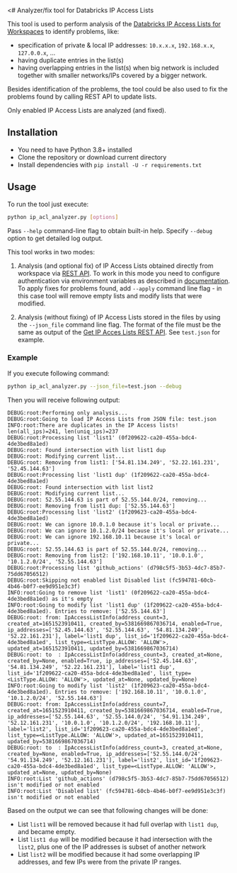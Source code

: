 <# Analyzer/fix tool for Databricks IP Access Lists

This tool is used to perform analysis of the [Databricks IP Access Lists for Workspaces](https://docs.databricks.com/security/network/ip-access-list-workspace.html) to identify problems, like:

* specification of private & local IP addresses: `10.x.x.x`, `192.168.x.x`, `127.0.0.x`, ...
* having duplicate entries in the list(s)
* having overlapping entries in the list(s) when big network is included together with smaller networks/IPs covered by a bigger network.

Besides identification of the problems, the tool could be also used to fix the problems found by calling REST API to update lists.

Only enabled IP Access Lists are analyzed (and fixed).


## Installation

* You need to have Python 3.8+ installed
* Clone the repository or download current directory
* Install dependencies with `pip install -U -r requirements.txt`

## Usage

To run the tool just execute:

```sh
python ip_acl_analyzer.py [options]
```

Pass `--help` command-line flag to obtain built-in help.  Specify `--debug` option to get detailed log output.

This tool works in two modes:

1. Analysis (and optional fix) of IP Access Lists obtained directly from workspace via [REST API](https://docs.databricks.com/api/workspace/ipaccesslists/list).  To work in this mode you need to configure authentication via environment variables as described in [documentation](https://docs.databricks.com/dev-tools/auth.html).  To apply fixes for problems found, add `--apply` command line flag - in this case tool will remove empty lists and modify lists that were modified.

1. Analysis (without fixing) of IP Access Lists stored in the files by using the `--json_file` command line flag. The format of the file must be the same as output of the [Get IP Acces Lists REST API](https://docs.databricks.com/api/workspace/ipaccesslists/list). See `test.json` for example. 

### Example

If you execute following command:

```sh
python ip_acl_analyzer.py --json_file=test.json --debug
```

Then you will receive following output:

```
DEBUG:root:Performing only analysis...
DEBUG:root:Going to load IP Access Lists from JSON file: test.json
INFO:root:There are duplicates in the IP Access lists! len(all_ips)=241, len(uniq_ips)=237
DEBUG:root:Processing list 'list1' (0f209622-ca20-455a-bdc4-4de3bed8a1ed)
DEBUG:root:	Found intersection with list list1 dup
DEBUG:root:	Modifying current list...
DEBUG:root:	Removing from list1: ['54.81.134.249', '52.22.161.231', '52.45.144.63']
DEBUG:root:Processing list 'list1 dup' (1f209622-ca20-455a-bdc4-4de3bed8a1ed)
DEBUG:root:	Found intersection with list list2
DEBUG:root:	Modifying current list...
DEBUG:root:	52.55.144.63 is part of 52.55.144.0/24, removing...
DEBUG:root:	Removing from list1 dup: ['52.55.144.63']
DEBUG:root:Processing list 'list2' (1f209623-ca20-455a-bdc4-4de3bed8a1ed)
DEBUG:root:	We can ignore 10.0.1.0 because it's local or private...
DEBUG:root:	We can ignore 10.1.2.0/24 because it's local or private...
DEBUG:root:	We can ignore 192.168.10.11 because it's local or private...
DEBUG:root:	52.55.144.63 is part of 52.55.144.0/24, removing...
DEBUG:root:	Removing from list2: ['192.168.10.11', '10.0.1.0', '10.1.2.0/24', '52.55.144.63']
DEBUG:root:Processing list 'github_actions' (d798c5f5-3b53-4dc7-85b7-75dd67056512)
DEBUG:root:Skipping not enabled list Disabled list (fc594781-60cb-4b46-b0f7-ee9d951e3c3f)
INFO:root:Going to remove list 'list1' (0f209622-ca20-455a-bdc4-4de3bed8a1ed) as it's empty
INFO:root:Going to modify list 'list1 dup' (1f209622-ca20-455a-bdc4-4de3bed8a1ed). Entries to remove: ['52.55.144.63']
DEBUG:root:	from: IpAccessListInfo(address_count=3, created_at=1651523910411, created_by=5381669867036714, enabled=True, ip_addresses=['52.45.144.63', '52.55.144.63', '54.81.134.249', '52.22.161.231'], label='list1 dup', list_id='1f209622-ca20-455a-bdc4-4de3bed8a1ed', list_type=<ListType.ALLOW: 'ALLOW'>, updated_at=1651523910411, updated_by=5381669867036714)
DEBUG:root:	to  : IpAccessListInfo(address_count=3, created_at=None, created_by=None, enabled=True, ip_addresses=['52.45.144.63', '54.81.134.249', '52.22.161.231'], label='list1 dup', list_id='1f209622-ca20-455a-bdc4-4de3bed8a1ed', list_type=<ListType.ALLOW: 'ALLOW'>, updated_at=None, updated_by=None)
INFO:root:Going to modify list 'list2' (1f209623-ca20-455a-bdc4-4de3bed8a1ed). Entries to remove: ['192.168.10.11', '10.0.1.0', '10.1.2.0/24', '52.55.144.63']
DEBUG:root:	from: IpAccessListInfo(address_count=7, created_at=1651523910411, created_by=5381669867036714, enabled=True, ip_addresses=['52.55.144.63', '52.55.144.0/24', '54.91.134.249', '52.12.161.231', '10.0.1.0', '10.1.2.0/24', '192.168.10.11'], label='list2', list_id='1f209623-ca20-455a-bdc4-4de3bed8a1ed', list_type=<ListType.ALLOW: 'ALLOW'>, updated_at=1651523910411, updated_by=5381669867036714)
DEBUG:root:	to  : IpAccessListInfo(address_count=3, created_at=None, created_by=None, enabled=True, ip_addresses=['52.55.144.0/24', '54.91.134.249', '52.12.161.231'], label='list2', list_id='1f209623-ca20-455a-bdc4-4de3bed8a1ed', list_type=<ListType.ALLOW: 'ALLOW'>, updated_at=None, updated_by=None)
INFO:root:List 'github_actions' (d798c5f5-3b53-4dc7-85b7-75dd67056512) isn't modified or not enabled
INFO:root:List 'Disabled list' (fc594781-60cb-4b46-b0f7-ee9d951e3c3f) isn't modified or not enabled
```

Based on the output we can see that following changes will be done:

* List `list1` will be removed because it had full overlap with `list1 dup`, and became empty.
* List `list1 dup` will be modified because it had intersection with the `list2`, plus one of the IP addresses is subset of another network
* List `list2` will be modified because it had some overlapping IP addresses, and few IPs were from the private IP ranges.
